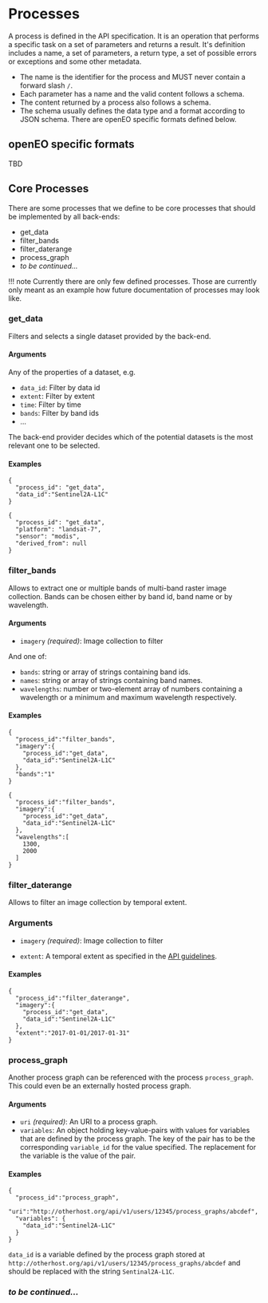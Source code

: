 # Processes

A process is defined in the API specification. It is an operation that performs a specific task on a set of parameters and returns a result. It's definition includes a name, a set of parameters, a return type, a set of possible errors or exceptions and some other metadata. 

* The name is the identifier for the process and MUST never contain a forward slash `/`. 
* Each parameter has a name and the valid content follows a schema.
* The content returned by a process also follows a schema.
* The schema usually defines the data type and a format according to JSON schema. There are openEO specific formats defined below.

## openEO specific formats

TBD

## Core Processes

There are some processes that we define to be core processes that should be implemented by all back-ends:

* get_data
* filter_bands
* filter_daterange
* process_graph
* _to be continued..._

!!! note
    Currently there are only few defined processes. Those are currently only meant as an example how future documentation of processes may look like.

### get_data

Filters and selects a single dataset provided by the back-end.

#### Arguments

Any of the properties of a dataset, e.g.

- `data_id`: Filter by data id
- `extent`: Filter by extent
- `time`: Filter by time
- `bands`: Filter by band ids
- ...

The back-end provider decides which of the potential datasets is the most relevant one to be selected.

#### Examples

```
{
  "process_id": "get_data",
  "data_id":"Sentinel2A-L1C"
}
```

```
{
  "process_id": "get_data",
  "platform": "landsat-7",
  "sensor": "modis", 
  "derived_from": null
}
```

### filter_bands

Allows to extract one or multiple bands of multi-band raster image collection. Bands can be chosen either by band id, band name or by wavelength.

#### Arguments

* `imagery` *(required)*: Image collection to filter

And one of:

* `bands`: string or array of strings containing band ids.
* `names`: string or array of strings containing band names.
* `wavelengths`: number or two-element array of numbers containing a wavelength or a minimum and maximum wavelength respectively.

#### Examples

```
{
  "process_id":"filter_bands",
  "imagery":{
    "process_id":"get_data",
    "data_id":"Sentinel2A-L1C"
  },
  "bands":"1"
}
```

```
{
  "process_id":"filter_bands",
  "imagery":{
    "process_id":"get_data",
    "data_id":"Sentinel2A-L1C"
  },
  "wavelengths":[
    1300,
    2000
  ]
}
```

### filter_daterange

Allows to filter an image collection by temporal extent.

### Arguments

* `imagery` *(required)*: Image collection to filter

* `extent`: A temporal extent as specified in the [API guidelines](https://open-eo.github.io/openeo-api/v/0.3.0/guidelines-api/index.html#temporal-data).

#### Examples

```
{
  "process_id":"filter_daterange",
  "imagery":{
    "process_id":"get_data",
    "data_id":"Sentinel2A-L1C"
  },
  "extent":"2017-01-01/2017-01-31"
}
```

### process_graph

Another process graph can be referenced with the process `process_graph`. This could even be an externally hosted process graph.

#### Arguments

* `uri` *(required)*: An URI to a process graph.
* `variables`: An object holding key-value-pairs with values for variables that are defined by the process graph. The key of the pair has to be the corresponding `variable_id` for the value specified. The replacement for the variable is the value of the pair.

#### Examples

```
{
  "process_id":"process_graph",
  "uri":"http://otherhost.org/api/v1/users/12345/process_graphs/abcdef",
  "variables": {
  	"data_id":"Sentinel2A-L1C"
  }
}
```

`data_id` is a variable defined by the process graph stored at `http://otherhost.org/api/v1/users/12345/process_graphs/abcdef` and should be replaced with the string `Sentinal2A-L1C`.

### _to be continued..._